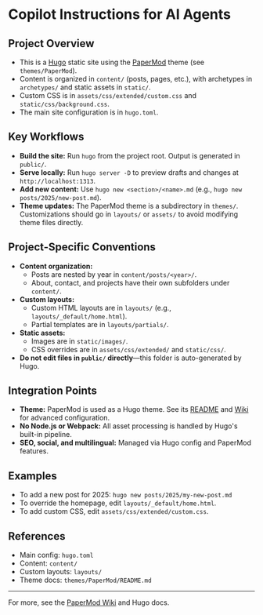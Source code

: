 # Copilot Instructions for AI Agents

## Project Overview
- This is a [Hugo](https://gohugo.io/) static site using the [PaperMod](https://github.com/adityatelange/hugo-PaperMod) theme (see `themes/PaperMod`).
- Content is organized in `content/` (posts, pages, etc.), with archetypes in `archetypes/` and static assets in `static/`.
- Custom CSS is in `assets/css/extended/custom.css` and `static/css/background.css`.
- The main site configuration is in `hugo.toml`.

## Key Workflows
- **Build the site:** Run `hugo` from the project root. Output is generated in `public/`.
- **Serve locally:** Run `hugo server -D` to preview drafts and changes at `http://localhost:1313`.
- **Add new content:** Use `hugo new <section>/<name>.md` (e.g., `hugo new posts/2025/new-post.md`).
- **Theme updates:** The PaperMod theme is a subdirectory in `themes/`. Customizations should go in `layouts/` or `assets/` to avoid modifying theme files directly.

## Project-Specific Conventions
- **Content organization:**
  - Posts are nested by year in `content/posts/<year>/`.
  - About, contact, and projects have their own subfolders under `content/`.
- **Custom layouts:**
  - Custom HTML layouts are in `layouts/` (e.g., `layouts/_default/home.html`).
  - Partial templates are in `layouts/partials/`.
- **Static assets:**
  - Images are in `static/images/`.
  - CSS overrides are in `assets/css/extended/` and `static/css/`.
- **Do not edit files in `public/` directly**—this folder is auto-generated by Hugo.

## Integration Points
- **Theme:** PaperMod is used as a Hugo theme. See its [README](themes/PaperMod/README.md) and [Wiki](https://github.com/adityatelange/hugo-PaperMod/wiki) for advanced configuration.
- **No Node.js or Webpack:** All asset processing is handled by Hugo's built-in pipeline.
- **SEO, social, and multilingual:** Managed via Hugo config and PaperMod features.

## Examples
- To add a new post for 2025: `hugo new posts/2025/my-new-post.md`
- To override the homepage, edit `layouts/_default/home.html`.
- To add custom CSS, edit `assets/css/extended/custom.css`.

## References
- Main config: `hugo.toml`
- Content: `content/`
- Custom layouts: `layouts/`
- Theme docs: `themes/PaperMod/README.md`

---
For more, see the [PaperMod Wiki](https://github.com/adityatelange/hugo-PaperMod/wiki) and Hugo docs.
